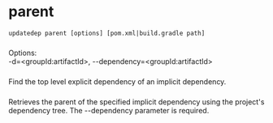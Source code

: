 # parent

```
updatedep parent [options] [pom.xml|build.gradle path]
```

###
Options:\
-d=\<groupId:artifactId>, --dependency=\<groupId:artifactId>

###
Find the top level explicit dependency of an implicit dependency.

###
Retrieves the parent of the specified implicit dependency using the project's dependency tree. The --dependency parameter is required.
